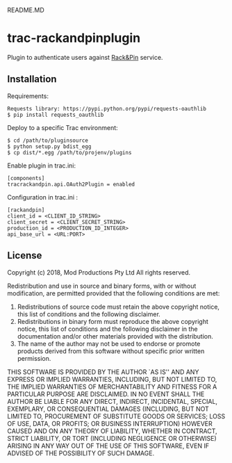 README.MD
# trac-rackandpinplugin

Plugin to authenticate users against [Rack&Pin](https://rackandpin.com/) service.


## Installation

Requirements:

    Requests library: https://pypi.python.org/pypi/requests-oauthlib
    $ pip install requests_oauthlib

Deploy to a specific Trac environment:

    $ cd /path/to/pluginsource
    $ python setup.py bdist_egg
    $ cp dist/*.egg /path/to/projenv/plugins

Enable plugin in trac.ini:

    [components]
    tracrackandpin.api.OAuth2Plugin = enabled

Configuration in trac.ini :

	[rackandpin]
	client_id = <CLIENT_ID_STRING>
	client_secret = <CLIENT_SECRET_STRING>
	production_id = <PRODUCTION_ID_INTEGER>
	api_base_url = <URL:PORT>


## License

Copyright (c) 2018, Mod Productions Pty Ltd
All rights reserved.

Redistribution and use in source and binary forms, with or without
modification, are permitted provided that the following conditions
are met:

1. Redistributions of source code must retain the above copyright
   notice, this list of conditions and the following disclaimer.
2. Redistributions in binary form must reproduce the above copyright
   notice, this list of conditions and the following disclaimer in
   the documentation and/or other materials provided with the
   distribution.
3. The name of the author may not be used to endorse or promote
   products derived from this software without specific prior
   written permission.

THIS SOFTWARE IS PROVIDED BY THE AUTHOR `AS IS'' AND ANY EXPRESS
OR IMPLIED WARRANTIES, INCLUDING, BUT NOT LIMITED TO, THE IMPLIED
WARRANTIES OF MERCHANTABILITY AND FITNESS FOR A PARTICULAR PURPOSE
ARE DISCLAIMED. IN NO EVENT SHALL THE AUTHOR BE LIABLE FOR ANY
DIRECT, INDIRECT, INCIDENTAL, SPECIAL, EXEMPLARY, OR CONSEQUENTIAL
DAMAGES (INCLUDING, BUT NOT LIMITED TO, PROCUREMENT OF SUBSTITUTE
GOODS OR SERVICES; LOSS OF USE, DATA, OR PROFITS; OR BUSINESS
INTERRUPTION) HOWEVER CAUSED AND ON ANY THEORY OF LIABILITY,
WHETHER IN CONTRACT, STRICT LIABILITY, OR TORT (INCLUDING
NEGLIGENCE OR OTHERWISE) ARISING IN ANY WAY OUT OF THE USE OF THIS
SOFTWARE, EVEN IF ADVISED OF THE POSSIBILITY OF SUCH DAMAGE.
